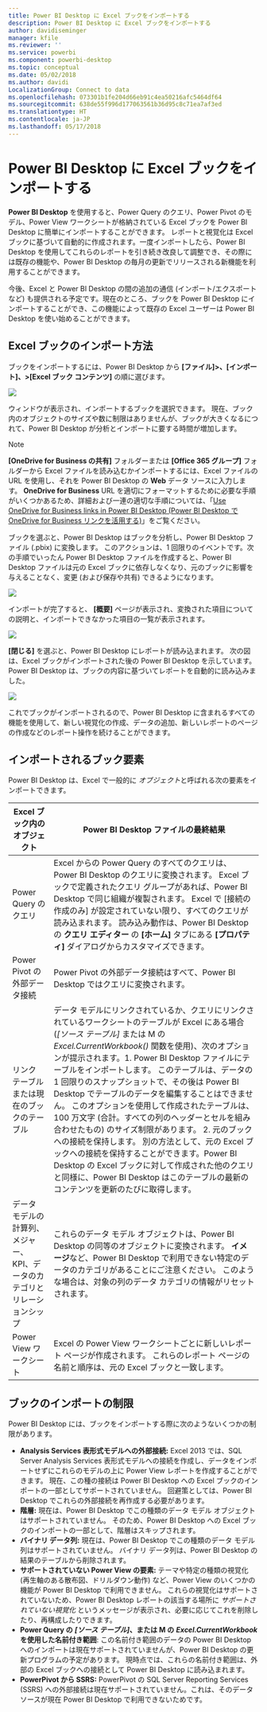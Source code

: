 ```yaml
---
title: Power BI Desktop に Excel ブックをインポートする
description: Power BI Desktop に Excel ブックをインポートする
author: davidiseminger
manager: kfile
ms.reviewer: ''
ms.service: powerbi
ms.component: powerbi-desktop
ms.topic: conceptual
ms.date: 05/02/2018
ms.author: davidi
LocalizationGroup: Connect to data
ms.openlocfilehash: 073301b1fe204d66eb91c4ea50216afc5464df64
ms.sourcegitcommit: 638de55f996d177063561b36d95c8c71ea7af3ed
ms.translationtype: HT
ms.contentlocale: ja-JP
ms.lasthandoff: 05/17/2018
---
```

# <a name="import-excel-workbooks-into-power-bi-desktop"></a>Power BI Desktop に Excel ブックをインポートする
**Power BI Desktop** を使用すると、Power Query のクエリ、Power Pivot のモデル、Power View ワークシートが格納されている Excel ブックを Power BI Desktop に簡単にインポートすることができます。 レポートと視覚化は Excel ブックに基づいて自動的に作成されます。一度インポートしたら、Power BI Desktop を使用してこれらのレポートを引き続き改良して調整でき、その際には既存の機能や、Power BI Desktop の毎月の更新でリリースされる新機能を利用することができます。

今後、Excel と Power BI Desktop の間の追加の通信 (インポート/エクスポートなど) も提供される予定です。現在のところ、ブックを Power BI Desktop にインポートすることができ、この機能によって既存の Excel ユーザーは Power BI Desktop を使い始めることができます。

## <a name="how-do-i-import-an-excel-workbook"></a>Excel ブックのインポート方法
ブックをインポートするには、Power BI Desktop から **[ファイル]\>、[インポート]、\>[Excel ブック コンテンツ]** の順に選びます。

![](media/desktop-import-excel-workbooks/importexceltopbi_1.png)

ウィンドウが表示され、インポートするブックを選択できます。 現在、ブック内のオブジェクトのサイズや数に制限はありませんが、ブックが大きくなるにつれて、Power BI Desktop が分析とインポートに要する時間が増加します。

> [!NOTE]
> **[OneDrive for Business の共有]** フォルダーまたは **[Office 365 グループ]** フォルダーから Excel ファイルを読み込むかインポートするには、Excel ファイルの URL を使用し、それを Power BI Desktop の **Web** データ ソースに入力します。 **OneDrive for Business** URL を適切にフォーマットするために必要な手順がいくつかあるため、詳細および一連の適切な手順については、「[Use OneDrive for Business links in Power BI Desktop (Power BI Desktop で OneDrive for Business リンクを活用する)](desktop-use-onedrive-business-links.md)」をご覧ください。
> 
> 

ブックを選ぶと、Power BI Desktop はブックを分析し、Power BI Desktop ファイル (.pbix) に変換します。 このアクションは、1 回限りのイベントです。次の手順でいったん Power BI Desktop ファイルを作成すると、Power BI Desktop ファイルは元の Excel ブックに依存しなくなり、元のブックに影響を与えることなく、変更 (および保存や共有) できるようになります。

![](media/desktop-import-excel-workbooks/importexceltopbi_2.png)

インポートが完了すると、 **[概要]** ページが表示され、変換された項目についての説明と、インポートできなかった項目の一覧が表示されます。

![](media/desktop-import-excel-workbooks/importexceltopbi_3.png)

**[閉じる]** を選ぶと、Power BI Desktop にレポートが読み込まれます。 次の図は、Excel ブックがインポートされた後の Power BI Desktop を示しています。Power BI Desktop は、ブックの内容に基づいてレポートを自動的に読み込みました。

![](media/desktop-import-excel-workbooks/importexceltopbi_4.png)

これでブックがインポートされるので、Power BI Desktop に含まれるすべての機能を使用して、新しい視覚化の作成、データの追加、新しいレポートのページの作成などのレポート操作を続けることができます。

## <a name="which-workbook-elements-are-imported"></a>インポートされるブック要素
Power BI Desktop は、Excel で一般的に *オブジェクト*と呼ばれる次の要素をインポートできます。

| Excel ブック内のオブジェクト | Power BI Desktop ファイルの最終結果 |
| --- | --- |
| Power Query のクエリ |Excel からの Power Query のすべてのクエリは、Power BI Desktop のクエリに変換されます。 Excel ブックで定義されたクエリ グループがあれば、Power BI Desktop で同じ組織が複製されます。 Excel で [接続の作成のみ] が設定されていない限り、すべてのクエリが読み込まれます。 読み込み動作は、Power BI Desktop の **クエリ エディター** の **[ホーム]** タブにある **[プロパティ]** ダイアログからカスタマイズできます。 |
| Power Pivot の外部データ接続 |Power Pivot の外部データ接続はすべて、Power BI Desktop ではクエリに変換されます。 |
| リンク テーブルまたは現在のブックのテーブル |データ モデルにリンクされているか、クエリにリンクされているワークシートのテーブルが Excel にある場合 (*[ソース テーブル]* または M の *Excel.CurrentWorkbook()* 関数を使用)、次のオプションが提示されます。1.  Power BI Desktop ファイルにテーブルをインポートします。 このテーブルは、データの 1 回限りのスナップショットで、その後は Power BI Desktop でテーブルのデータを編集することはできません。 このオプションを使用して作成されたテーブルは、100 万文字 (合計。すべての列のヘッダーとセルを組み合わせたもの) のサイズ制限があります。 2. 元のブックへの接続を保持します。 別の方法として、元の Excel ブックへの接続を保持することができます。Power BI Desktop の Excel ブックに対して作成された他のクエリと同様に、Power BI Desktop はこのテーブルの最新のコンテンツを更新のたびに取得します。 |
| データ モデルの計算列、メジャー、KPI、データのカテゴリとリレーションシップ |これらのデータ モデル オブジェクトは、Power BI Desktop の同等のオブジェクトに変換されます。 **イメージ**など、Power BI Desktop で利用できない特定のデータのカテゴリがあることにご注意ください。 このような場合は、対象の列のデータ カテゴリの情報がリセットされます。 |
| Power View ワークシート |Excel の Power View ワークシートごとに新しいレポート ページが作成されます。 これらのレポート ページの名前と順序は、元の Excel ブックと一致します。 |

## <a name="are-there-any-limitations-to-importing-a-workbook"></a>ブックのインポートの制限
Power BI Desktop には、ブックをインポートする際に次のようないくつかの制限があります。

* **Analysis Services 表形式モデルへの外部接続:** Excel 2013 では、SQL Server Analysis Services 表形式モデルへの接続を作成し、データをインポートせずにこれらのモデルの上に Power View レポートを作成することができます。 現在、この種の接続は Power BI Desktop への Excel ブックのインポートの一部としてサポートされていません。 回避策としては、Power BI Desktop でこれらの外部接続を再作成する必要があります。
* **階層:** 現在は、Power BI Desktop でこの種類のデータ モデル オブジェクトはサポートされていません。 そのため、Power BI Desktop への Excel ブックのインポートの一部として、階層はスキップされます。
* **バイナリ データ列:** 現在は、Power BI Desktop でこの種類のデータ モデル列はサポートされていません。 バイナリ データ列は、Power BI Desktop の結果のテーブルから削除されます。
* **サポートされていない Power View の要素:** テーマや特定の種類の視覚化 (再生軸のある散布図、ドリルダウン動作) など、Power View のいくつかの機能が Power BI Desktop で利用できません。 これらの視覚化はサポートされていないため、Power BI Desktop レポートの該当する場所に *サポートされていない視覚化* というメッセージが表示され、必要に応じてこれを削除したり、再構成したりできます。
* **Power Query の** ***[ソース テーブル]*****、または M の** ***Excel.CurrentWorkbook*** **を使用した名前付き範囲**: この名前付き範囲のデータの Power BI Desktop へのインポートは現在サポートされていませんが、Power BI Desktop の更新プログラムの予定があります。 現時点では、これらの名前付き範囲は、外部の Excel ブックへの接続として Power BI Desktop に読み込まれます。
* **PowerPivot から SSRS:** PowerPivot の SQL Server Reporting Services (SSRS) への外部接続は現在サポートされていません。これは、そのデータ ソースが現在 Power BI Desktop で利用できないためです。

